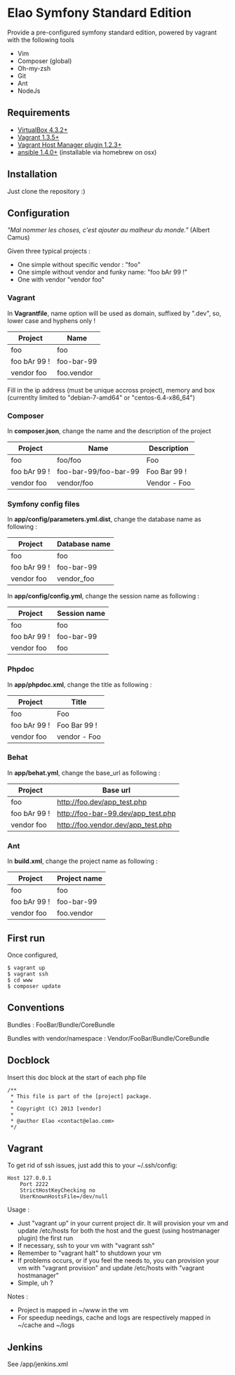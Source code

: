 Elao Symfony Standard Edition
=============================

Provide a pre-configured symfony standard edition, powered by vagrant with the following tools

 * Vim
 * Composer (global)
 * Oh-my-zsh
 * Git
 * Ant
 * NodeJs

Requirements
------------

 * [VirtualBox 4.3.2+](https://www.virtualbox.org/wiki/Downloads)
 * [Vagrant 1.3.5+](http://downloads.vagrantup.com/)
 * [Vagrant Host Manager plugin 1.2.3+](https://github.com/smdahlen/vagrant-hostmanager)
 * [ansible 1.4.0+](https://github.com/ansible/ansible) (installable via homebrew on osx)
 
Installation
------------
 Just clone the repository :)
 
 
Configuration
-------------

*"Mal nommer les choses, c'est ajouter au malheur du monde."* (Albert Camus)

Given three typical projects :

 * One simple without specific vendor : "foo"
 * One simple without vendor and funky name: "foo bAr 99 !"
 * One with vendor "vendor foo"

### Vagrant

In **Vagrantfile**, name option will be used as domain, suffixed by ".dev", so, lower case and hyphens only !

| Project       | Name       |
| ------------- |------------|
| foo           | foo        |
| foo bAr 99 !  | foo-bar-99 |
| vendor foo    | foo.vendor |

Fill in the ip address (must be unique accross project), memory and box (currentlty limited to "debian-7-amd64" or "centos-6.4-x86_64")

### Composer

In **composer.json**, change the name and the description of the project

| Project       | Name                  | Description  |
| ------------- |-----------------------|--------------|
| foo           | foo/foo               | Foo          |
| foo bAr 99 !  | foo-bar-99/foo-bar-99 | Foo Bar 99 ! |
| vendor foo    | vendor/foo            | Vendor - Foo |


### Symfony config files

In **app/config/parameters.yml.dist**, change the database name as following :

| Project       | Database name |
| ------------- |---------------|
| foo           | foo           |
| foo bAr 99 !  | foo-bar-99    |
| vendor foo    | vendor_foo    |


In **app/config/config.yml**, change the session name as following :

| Project       | Session name |
| ------------- |--------------|
| foo           | foo          |
| foo bAr 99 !  | foo-bar-99   |
| vendor foo    | foo          |


### Phpdoc

In **app/phpdoc.xml**, change the title as following :

| Project       | Title        |
| ------------- |--------------|
| foo           | Foo          |
| foo bAr 99 !  | Foo Bar 99 ! |
| vendor foo    | vendor - Foo |


### Behat

In **app/behat.yml**, change the base_url as following :

| Project       | Base url                           |
| ------------- |------------------------------------|
| foo           | http://foo.dev/app_test.php        |
| foo bAr 99 !  | http://foo-bar-99.dev/app_test.php |
| vendor foo    | http://foo.vendor.dev/app_test.php |


### Ant

In **build.xml**, change the project name as following :

| Project       | Project name |
| ------------- |--------------|
| foo           | foo          |
| foo bAr 99 !  | foo-bar-99   |
| vendor foo    | foo.vendor   |


First run
---------

Once configured, 

```
$ vagrant up
$ vagrant ssh
$ cd www
$ composer update
```

Conventions
-----------

Bundles : FooBar/Bundle/CoreBundle

Bundles with vendor/namespace : Vendor/FooBar/Bundle/CoreBundle


Docblock
--------

Insert this doc block at the start of each php file

```
/**
 * This file is part of the [project] package.
 *
 * Copyright (C) 2013 [vendor]
 *
 * @author Elao <contact@elao.com>
 */
```

Vagrant
-------

To get rid of ssh issues, just add this to your ~/.ssh/config:

```
Host 127.0.0.1
    Port 2222
    StrictHostKeyChecking no
    UserKnownHostsFile=/dev/null
```

Usage :

 * Just "vagrant up" in your current project dir. It will provision your vm and update /etc/hosts for both the host and the guest (using hostmanager plugin) the first run
 * If necessary, ssh to your vm with "vagrant ssh"
 * Remember to "vagrant halt" to shutdown your vm
 * If problems occurs, or if you feel the needs to, you can provision your vm with "vagrant provision" and update /etc/hosts with "vagrant hostmanager"
 * Simple, uh ?

Notes :

 * Project is mapped in ~/www in the vm
 * For speedup needings, cache and logs are respectively mapped in ~/cache and ~/logs
 
 
Jenkins
-------

See /app/jenkins.xml
